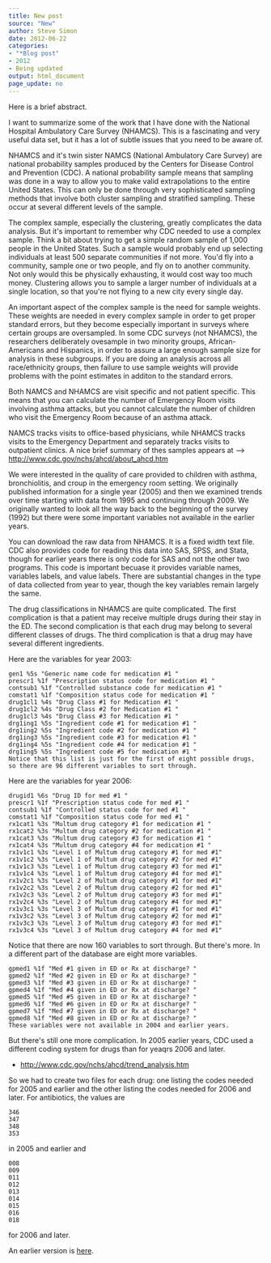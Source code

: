 ```yaml
---
title: New post
source: "New"
author: Steve Simon
date: 2012-06-22
categories:
- "*Blog post"
- 2012
- Being updated
output: html_document
page_update: no
---
```


Here is a brief abstract.

I want to summarize some of the work that I have done with the National Hospital Ambulatory Care Survey (NHAMCS). This is a fascinating and very useful data set, but it has a lot of subtle issues that you need to be aware of.

<!---more--->

NHAMCS and it's twin sister NAMCS (National Ambulatory Care Survey) are national probability samples produced by the Centers for Disease Control and Prevention (CDC). A national probability sample means that sampling was done in a way to allow you to make valid extrapolations to the entire United States. This can only be done through very sophisticated sampling methods that involve both cluster sampling and stratified sampling. These occur at several different levels of the sample.

The complex sample, especially the clustering, greatly complicates the data analysis. But it's important to remember why CDC needed to use a complex sample. Think a bit about trying to get a simple random sample of 1,000 people in the United States. Such a sample would probably end up selecting individuals at least 500 separate communities if not more. You'd fly into a community, sample one or two people, and fly on to another community. Not only would this be physically exhausting, it would cost way too much money. Clustering allows you to sample a larger number of individuals at a single location, so that you're not flying to a new city every single day.

An important aspect of the complex sample is the need for sample weights. These weights are needed in every complex sample in order to get proper standard errors, but they become especially important in surveys where certain groups are oversampled. In some CDC surveys (not NHAMCS), the researchers deliberately ovesample in two minority groups, African-Americans and Hispanics, in order to assure a large enough sample size for analysis in these subgroups. If you are doing an analysis across all race/ethnicity groups, then failure to use sample weights will provide problems with the point estimates in additon to the standard errors.

Both NAMCS and NHAMCS are visit specific and not patient specific. This means that you can calculate the number of Emergency Room visits involving asthma attacks, but you cannot calculate the number of children who visit the Emergency Room because of an asthma attack.

NAMCS tracks visits to office-based physicians, while NHAMCS tracks visits to the Emergency Department and separately tracks visits to outpatient clinics. A nice brief summary of thes samples appears at
--> http://www.cdc.gov/nchs/ahcd/about_ahcd.htm

We were interested in the quality of care provided to children with asthma, bronchiolitis, and croup in the emergency room setting. We originally published information for a single year (2005) and then we examined trends over time starting with data from 1995 and continuing through 2009. We originally wanted to look all the way back to the beginning of the survey (1992) but there were some important variables not available in the earlier years.

You can download the raw data from NHAMCS. It is a fixed width text file. CDC also provides code for reading this data into SAS, SPSS, and Stata, though for earlier years there is only code for SAS and not the other two programs. This code is important becuase it provides variable names, variables labels, and value labels. There are substantial changes in the type of data collected from year to year, though the key variables remain largely the same.

The drug classifications in NHAMCS are quite complicated. The first complication is that a patient may receive multiple drugs during their stay in the ED. The second complication is that each drug may belong to several different classes of drugs. The third complication is that a drug may have several different ingredients.

Here are the variables for year 2003:

```{}
gen1 %5s "Generic name code for medication #1 "
prescr1 %1f "Prescription status code for medication #1 "
contsub1 %1f "Controlled substance code for medication #1 "
comstat1 %1f "Composition status code for medication #1 "
drug1cl1 %4s "Drug Class #1 for Medication #1 "
drug1cl2 %4s "Drug Class #2 for Medication #1 "
drug1cl3 %4s "Drug Class #3 for Medication #1 "
drg1ing1 %5s "Ingredient code #1 for medication #1 "
drg1ing2 %5s "Ingredient code #2 for medication #1 "
drg1ing3 %5s "Ingredient code #3 for medication #1 "
drg1ing4 %5s "Ingredient code #4 for medication #1 "
drg1ing5 %5s "Ingredient code #5 for medication #1 "
Notice that this list is just for the first of eight possible drugs, so there are 96 different variables to sort through.
```

Here are the variables for year 2006:

```{}
drugid1 %6s "Drug ID for med #1 "
prescr1 %1f "Prescription status code for med #1 "
contsub1 %1f "Controlled status code for med #1 "
comstat1 %1f "Composition status code for med #1 "
rx1cat1 %3s "Multum drug category #1 for medication #1 "
rx1cat2 %3s "Multum drug category #2 for medication #1 "
rx1cat3 %3s "Multum drug category #3 for medication #1 "
rx1cat4 %3s "Multum drug category #4 for medication #1 "
rx1v1c1 %3s "Level 1 of Multum drug category #1 for med #1"
rx1v1c2 %3s "Level 1 of Multum drug category #2 for med #1"
rx1v1c3 %3s "Level 1 of Multum drug category #3 for med #1"
rx1v1c4 %3s "Level 1 of Multum drug category #4 for med #1"
rx1v2c1 %3s "Level 2 of Multum drug category #1 for med #1"
rx1v2c2 %3s "Level 2 of Multum drug category #2 for med #1"
rx1v2c3 %3s "Level 2 of Multum drug category #3 for med #1"
rx1v2c4 %3s "Level 2 of Multum drug category #4 for med #1"
rx1v3c1 %3s "Level 3 of Multum drug category #1 for med #1"
rx1v3c2 %3s "Level 3 of Multum drug category #2 for med #1"
rx1v3c3 %3s "Level 3 of Multum drug category #3 for med #1"
rx1v3c4 %3s "Level 3 of Multum drug category #4 for med #1"
```

Notice that there are now 160 variables to sort through. But there's more. In a different part of the database are eight more variables.

```{}
gpmed1 %1f "Med #1 given in ED or Rx at discharge? "
gpmed2 %1f "Med #2 given in ED or Rx at discharge? "
gpmed3 %1f "Med #3 given in ED or Rx at discharge? "
gpmed4 %1f "Med #4 given in ED or Rx at discharge? "
gpmed5 %1f "Med #5 given in ED or Rx at discharge? "
gpmed6 %1f "Med #6 given in ED or Rx at discharge? "
gpmed7 %1f "Med #7 given in ED or Rx at discharge? "
gpmed8 %1f "Med #8 given in ED or Rx at discharge? "
These variables were not available in 2004 and earlier years.
```

But there's still one more complication. In 2005 earlier years, CDC used a different coding system for drugs than for yeaqrs 2006 and later.

-   http://www.cdc.gov/nchs/ahcd/trend_analysis.htm

So we had to create two files for each drug: one listing the codes needed for 2005 and earlier and the other listing the codes needed for 2006 and later. For antibiotics, the values are

```{}
346
347
348
353
```

in 2005 and earlier and

```{}
008
009
011
012
013
014
015
016
018
```

for 2006 and later.
 
An earlier version is [here][sim2].
 
[sim2]: http://new.pmean.com/nhamcs/
